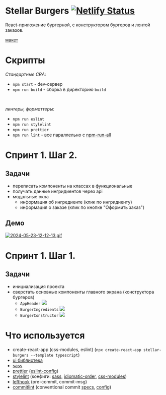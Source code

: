 # Stellar Burgers [![Netlify Status](https://api.netlify.com/api/v1/badges/0cdc7d13-db54-4edd-90fc-0d9a85ec95ff/deploy-status)](https://app.netlify.com/sites/starlit-wisp-9e886a/deploys)

React-приложение бургерной, с конструктором бургеров и лентой заказов.

[макет](https://www.figma.com/design/zFGN2O5xktHl9VmoOieq5E/React-_-%D0%9F%D1%80%D0%BE%D0%B5%D0%BA%D1%82%D0%BD%D1%8B%D0%B5-%D0%B7%D0%B0%D0%B4%D0%B0%D1%87%D0%B8_external_link?node-id=724-350&t=c3Vtvd1QyrQQygCF-4)

# Скрипты

_Стандартные CRA_:

- `npm start` - dev-сервер
- `npm run build` - сборка в директорию `build`

<br>

_линтеры, форматтеры_:

- `npm run eslint`
- `npm run stylelint`
- `npm run prettier`
- `npm run lint` - все параллельно с [npm-run-all](https://www.npmjs.com/package/npm-run-all)

# Спринт 1. Шаг 2.

## Задачи

- переписать компоненты на классах в функциональные
- получать данные ингридиентов через api
- модальные окна
  - информация об ингредиенте (клик по ингридиенту)
  - информация о заказе (клик по кнопке "Оформить заказ")

## Демо

[![2024-05-23-12-12-13.gif](https://i.postimg.cc/sxPYwpsk/2024-05-23-12-12-13.gif)](https://postimg.cc/y3d3N3Jj)

# Спринт 1. Шаг 1.

## Задачи

- инициализация проекта
- сверстать основные компоненты главного экрана (конструктора бургеров)
  - `AppHeader`
    ![](https://pictures.s3.yandex.net/resources/Untitled_1618657736.png)
  - `BurgerIngredients`
    ![](https://pictures.s3.yandex.net/resources/12Untitled_1618657778.png)
  - `BurgerConstructor`
    ![](https://pictures.s3.yandex.net/resources/Untitled_1618657801.png)

# Что используется

- create-react-app (css-modules, eslint) (`npx create-react-app stellar-burgers --template typescript`)
- [ui библиотека](https://yandex-practicum.github.io/react-developer-burger-ui-components/docs/)
- [sass](https://www.npmjs.com/package/sass)
- [prettier](https://www.npmjs.com/package/prettier) ([eslint-config](https://www.npmjs.com/package/eslint-config-prettier))
- [stylelint](https://www.npmjs.com/package/stylelint) (конфиги: [sass](stylelint-config-standard-scss), [idiomatic-order](stylelint-config-idiomatic-order), [css-modules](stylelint-config-css-modules))
- [lefthook](https://www.npmjs.com/package/lefthook) (pre-commit, commit-msg)
- [commitlint](https://www.npmjs.com/package/@commitlint/cli) (conventional commit [specs](https://www.conventionalcommits.org/), [config](https://www.npmjs.com/package/@commitlint/config-conventional))
